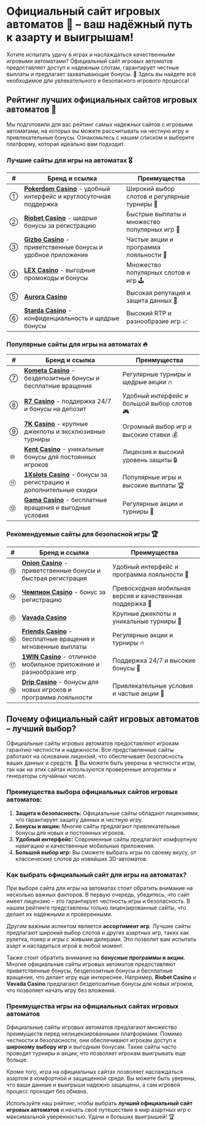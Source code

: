 # Официальный сайт игровых автоматов 🎰 – ваш надёжный путь к азарту и выигрышам!

Хотите испытать удачу в играх и наслаждаться качественными игровыми автоматами? Официальный сайт игровых автоматов предоставляет доступ к надежным слотам, гарантирует честные выплаты и предлагает захватывающие бонусы. 🎉 Здесь вы найдете всё необходимое для увлекательного и безопасного игрового процесса!

## Рейтинг лучших официальных сайтов игровых автоматов 🎲

Мы подготовили для вас рейтинг самых надежных сайтов с игровыми автоматами, на которых вы можете рассчитывать на честную игру и привлекательные бонусы. Ознакомьтесь с нашим списком и выберите платформу, которая идеально вам подходит.

### Лучшие сайты для игры на автоматах 🎖

| # | Бренд и ссылка                                                                                             | Преимущества                                                                                               |
|---|------------------------------------------------------------------------------------------------------------|-----------------------------------------------------------------------------------------------------------|
| ① | **[Pokerdom Casino](https://brandplay.link/4k77v2yx)** - удобный интерфейс и круглосуточная поддержка      | Широкий выбор слотов и регулярные турниры 🎉                                                               |
| ② | **[Riobet Casino](https://brandplay.link/7xBLTPyj)** - щедрые бонусы за регистрацию                         | Быстрые выплаты и множество популярных игр 🎰                                                             |
| ③ | **[Gizbo Casino](https://brandplay.link/bprXw4YV)** - приветственные бонусы и удобное приложение            | Частые акции и программа лояльности 💎                                                                    |
| ④ | **[LEX Casino](https://brandplay.link/zW4hdDFV)** - выгодные промокоды и бонусы                             | Множество популярных слотов и игр 🕹                                                                       |
| ⑤ | **[Aurora Casino](https://10trafic-stat2.com/click/668546556bcc6313411604bd/6766/13032/subaccount)**      | Высокая репутация и защита данных 💎                                                                      |
| ⑥ | **[Starda Casino](https://brandplay.link/fB7xwRFL)** - конфиденциальность и щедрые бонусы                   | Высокий RTP и разнообразие игр 📈                                                                         |

### Популярные сайты для игры на автоматах 🔥

| # | Бренд и ссылка                                                                                             | Преимущества                                                                                               |
|---|------------------------------------------------------------------------------------------------------------|-----------------------------------------------------------------------------------------------------------|
| ⑦ | **[Kometa Casino](https://brandplay.link/8ZymQJV8)** - бездепозитные бонусы и бесплатные вращения           | Регулярные турниры и щедрые акции 🔥                                                                      |
| ⑧ | **[R7 Casino](https://brandplay.link/bMd3Yjsw)** - поддержка 24/7 и бонусы на депозит                       | Удобный интерфейс и большой выбор слотов 🎮                                                               |
| ⑨ | **[7K Casino](https://brandplay.link/BvQyFShp)** - крупные джекпоты и эксклюзивные турниры                  | Огромный выбор игр и высокие ставки 💰                                                                    |
| ⑩ | **[Kent Casino](https://brandplay.link/Fv2WP3js)** - уникальные бонусы для постоянных игроков               | Лицензия и высокий уровень защиты 🔒                                                                      |
| ⑪ | **[1Xslots Casino](https://brandplay.link/hSB1khtr)** - бонусы за регистрацию и дополнительные скидки       | Популярные игры и высокие выплаты 🏆                                                                      |
| ⑫ | **[Gama Casino](https://brandplay.link/j6NMKsDz)** - бесплатные вращения и выгодные условия                 | Регулярные акции и турниры 🎉                                                                             |

### Рекомендуемые сайты для безопасной игры 🏆

| # | Бренд и ссылка                                                                                             | Преимущества                                                                                               |
|---|------------------------------------------------------------------------------------------------------------|-----------------------------------------------------------------------------------------------------------|
| ⑬ | **[Onion Casino](https://brandplay.link/zBGRVpQ9)** - приветственные бонусы и быстрая регистрация          | Удобный интерфейс и программа лояльности 🎁                                                               |
| ⑭ | **[Чемпион Casino](https://temon-gter.cfd/go/lRq?p80412p304504pcc44t17455)** - бонус за регистрацию        | Превосходная мобильная версия и качественная поддержка 📱                                                 |
| ⑮ | **[Vavada Casino](https://vavadapartner.pro/?promo=ea5c9275-6854-4505-94fc-95ab18221945-linkb2)**         | Крупные джекпоты и уникальные турниры 🏅                                                                  |
| ⑯ | **[Friends Casino](https://gofriends.vc/linkb2)** - бесплатные вращения и мгновенные выплаты               | Регулярные акции и турниры 🔥                                                                             |
| ⑰ | **[1WIN Casino](https://brandplay.link/smXVpBbG)** - отличное мобильное приложение и разнообразие игр      | Поддержка 24/7 и высокие бонусы 📲                                                                        |
| ⑱ | **[Drip Casino](https://drp-ircp01.com/c07e6a3db)** - бонусы для новых игроков и программа лояльности      | Привлекательные условия и частые акции 💎                                                                 |

## Почему официальный сайт игровых автоматов – лучший выбор?

Официальные сайты игровых автоматов предоставляют игрокам гарантию честности и надежности. Все представленные сайты работают на основании лицензий, что обеспечивает безопасность ваших данных и средств. 🎲 Вы можете быть уверены в честности игры, так как на этих сайтах используются проверенные алгоритмы и генераторы случайных чисел.

### Преимущества выбора официальных сайтов игровых автоматов:

1. **Защита и безопасность:** Официальные сайты обладают лицензиями, что гарантирует защиту данных и честную игру.
2. **Бонусы и акции:** Многие сайты предлагают привлекательные бонусы для новых и постоянных игроков.
3. **Удобный интерфейс:** Современные сайты предлагают комфортную навигацию и качественные мобильные приложения.
4. **Большой выбор игр:** Вы сможете выбрать игры по своему вкусу, от классических слотов до новейших 3D-автоматов.

### Как выбрать официальный сайт для игры на автоматах?

При выборе сайта для игры на автоматах стоит обратить внимание на несколько важных факторов. В первую очередь, убедитесь, что сайт имеет лицензию – это гарантирует честность игры и безопасность. В нашем рейтинге представлены только лицензированные сайты, что делает их надежными и проверенными.

Другим важным аспектом является **ассортимент игр**. Лучшие сайты предлагают широкий выбор слотов и других азартных игр, таких как рулетка, покер и игры с живыми дилерами. Это позволит вам испытать азарт и насладиться игрой в любой момент.

Также стоит обратить внимание на **бонусные программы и акции**. Многие официальные сайты игровых автоматов предоставляют приветственные бонусы, бездепозитные бонусы и бесплатные вращения, что делает игру еще интереснее. Например, **Riobet Casino** и **Vavada Casino** предлагают бездепозитные бонусы для новых игроков, что позволяет начать игру без вложений.

### Преимущества игры на официальных сайтах игровых автоматов

Официальные сайты игровых автоматов предлагают множество преимуществ перед нелицензированными платформами. Помимо честности и безопасности, они обеспечивают игрокам доступ к **широкому выбору игр** и выгодным бонусам. Такие сайты часто проводят турниры и акции, что позволяет игрокам выигрывать еще больше.

Кроме того, игра на официальных сайтах позволяет наслаждаться азартом в комфортной и защищенной среде. Вы можете быть уверены, что ваши данные и выигрыши надежно защищены, а сам игровой процесс проходит без обмана.

Используйте наш рейтинг, чтобы выбрать **лучший официальный сайт игровых автоматов** и начать своё путешествие в мир азартных игр с максимальной уверенностью. Удачи и больших выигрышей! 🏆
